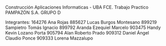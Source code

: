 Construcción Aplicaciones Informaticas - UBA FCE.
Trabajo Practico PAMPAZÓN S.A.
GRUPO D

Integrantes:
164276 Ana Rojas
885627 Lucas Burgos Montesano
899219 Sampietro Tomás Ignacio
899792 Aranda Ezequiel Marcelo
903475 Handy Kevin Lozano Porta
905794 Alan Roberto Prado
909312 Daniel Ángel Claudio Ponce
909333 Lorena Mazzalupo
